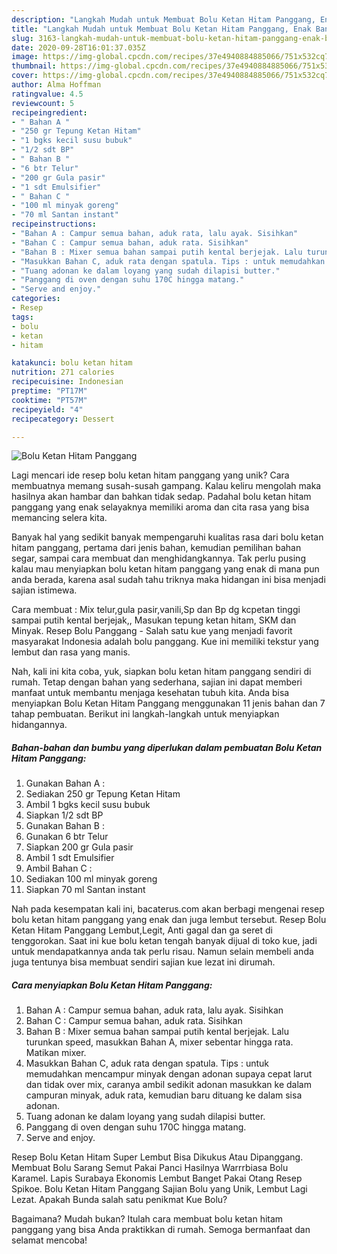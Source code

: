 ```yaml
---
description: "Langkah Mudah untuk Membuat Bolu Ketan Hitam Panggang, Enak Banget"
title: "Langkah Mudah untuk Membuat Bolu Ketan Hitam Panggang, Enak Banget"
slug: 3163-langkah-mudah-untuk-membuat-bolu-ketan-hitam-panggang-enak-banget
date: 2020-09-28T16:01:37.035Z
image: https://img-global.cpcdn.com/recipes/37e4940884885066/751x532cq70/bolu-ketan-hitam-panggang-foto-resep-utama.jpg
thumbnail: https://img-global.cpcdn.com/recipes/37e4940884885066/751x532cq70/bolu-ketan-hitam-panggang-foto-resep-utama.jpg
cover: https://img-global.cpcdn.com/recipes/37e4940884885066/751x532cq70/bolu-ketan-hitam-panggang-foto-resep-utama.jpg
author: Alma Hoffman
ratingvalue: 4.5
reviewcount: 5
recipeingredient:
- " Bahan A "
- "250 gr Tepung Ketan Hitam"
- "1 bgks kecil susu bubuk"
- "1/2 sdt BP"
- " Bahan B "
- "6 btr Telur"
- "200 gr Gula pasir"
- "1 sdt Emulsifier"
- " Bahan C "
- "100 ml minyak goreng"
- "70 ml Santan instant"
recipeinstructions:
- "Bahan A : Campur semua bahan, aduk rata, lalu ayak. Sisihkan"
- "Bahan C : Campur semua bahan, aduk rata. Sisihkan"
- "Bahan B : Mixer semua bahan sampai putih kental berjejak. Lalu turunkan speed, masukkan Bahan A, mixer sebentar hingga rata. Matikan mixer."
- "Masukkan Bahan C, aduk rata dengan spatula. Tips : untuk memudahkan mencampur minyak dengan adonan supaya cepat larut dan tidak over mix, caranya ambil sedikit adonan masukkan ke dalam campuran minyak, aduk rata, kemudian baru dituang ke dalam sisa adonan."
- "Tuang adonan ke dalam loyang yang sudah dilapisi butter."
- "Panggang di oven dengan suhu 170C hingga matang."
- "Serve and enjoy."
categories:
- Resep
tags:
- bolu
- ketan
- hitam

katakunci: bolu ketan hitam 
nutrition: 271 calories
recipecuisine: Indonesian
preptime: "PT17M"
cooktime: "PT57M"
recipeyield: "4"
recipecategory: Dessert

---
```



![Bolu Ketan Hitam Panggang](https://img-global.cpcdn.com/recipes/37e4940884885066/751x532cq70/bolu-ketan-hitam-panggang-foto-resep-utama.jpg)

Lagi mencari ide resep bolu ketan hitam panggang yang unik? Cara membuatnya memang susah-susah gampang. Kalau keliru mengolah maka hasilnya akan hambar dan bahkan tidak sedap. Padahal bolu ketan hitam panggang yang enak selayaknya memiliki aroma dan cita rasa yang bisa memancing selera kita.

Banyak hal yang sedikit banyak mempengaruhi kualitas rasa dari bolu ketan hitam panggang, pertama dari jenis bahan, kemudian pemilihan bahan segar, sampai cara membuat dan menghidangkannya. Tak perlu pusing kalau mau menyiapkan bolu ketan hitam panggang yang enak di mana pun anda berada, karena asal sudah tahu triknya maka hidangan ini bisa menjadi sajian istimewa.

Cara membuat : Mix telur,gula pasir,vanili,Sp dan Bp dg kcpetan tinggi sampai putih kental berjejak,, Masukan tepung ketan hitam, SKM dan Minyak. Resep Bolu Panggang - Salah satu kue yang menjadi favorit masyarakat Indonesia adalah bolu panggang. Kue ini memiliki tekstur yang lembut dan rasa yang manis.


Nah, kali ini kita coba, yuk, siapkan bolu ketan hitam panggang sendiri di rumah. Tetap dengan bahan yang sederhana, sajian ini dapat memberi manfaat untuk membantu menjaga kesehatan tubuh kita. Anda bisa menyiapkan Bolu Ketan Hitam Panggang menggunakan 11 jenis bahan dan 7 tahap pembuatan. Berikut ini langkah-langkah untuk menyiapkan hidangannya.

<!--inarticleads1-->

##### Bahan-bahan dan bumbu yang diperlukan dalam pembuatan Bolu Ketan Hitam Panggang:

1. Gunakan  Bahan A :
1. Sediakan 250 gr Tepung Ketan Hitam
1. Ambil 1 bgks kecil susu bubuk
1. Siapkan 1/2 sdt BP
1. Gunakan  Bahan B :
1. Gunakan 6 btr Telur
1. Siapkan 200 gr Gula pasir
1. Ambil 1 sdt Emulsifier
1. Ambil  Bahan C :
1. Sediakan 100 ml minyak goreng
1. Siapkan 70 ml Santan instant


Nah pada kesempatan kali ini, bacaterus.com akan berbagi mengenai resep bolu ketan hitam panggang yang enak dan juga lembut tersebut. Resep Bolu Ketan Hitam Panggang Lembut,Legit, Anti gagal dan ga seret di tenggorokan. Saat ini kue bolu ketan tengah banyak dijual di toko kue, jadi untuk mendapatkannya anda tak perlu risau. Namun selain membeli anda juga tentunya bisa membuat sendiri sajian kue lezat ini dirumah. 

<!--inarticleads2-->

##### Cara menyiapkan Bolu Ketan Hitam Panggang:

1. Bahan A : Campur semua bahan, aduk rata, lalu ayak. Sisihkan
1. Bahan C : Campur semua bahan, aduk rata. Sisihkan
1. Bahan B : Mixer semua bahan sampai putih kental berjejak. Lalu turunkan speed, masukkan Bahan A, mixer sebentar hingga rata. Matikan mixer.
1. Masukkan Bahan C, aduk rata dengan spatula. Tips : untuk memudahkan mencampur minyak dengan adonan supaya cepat larut dan tidak over mix, caranya ambil sedikit adonan masukkan ke dalam campuran minyak, aduk rata, kemudian baru dituang ke dalam sisa adonan.
1. Tuang adonan ke dalam loyang yang sudah dilapisi butter.
1. Panggang di oven dengan suhu 170C hingga matang.
1. Serve and enjoy.


Resep Bolu Ketan Hitam Super Lembut Bisa Dikukus Atau Dipanggang. Membuat Bolu Sarang Semut Pakai Panci Hasilnya Warrrbiasa Bolu Karamel. Lapis Surabaya Ekonomis Lembut Banget Pakai Otang Resep Spikoe. Bolu Ketan Hitam Panggang Sajian Bolu yang Unik, Lembut Lagi Lezat. Apakah Bunda salah satu penikmat Kue Bolu? 

Bagaimana? Mudah bukan? Itulah cara membuat bolu ketan hitam panggang yang bisa Anda praktikkan di rumah. Semoga bermanfaat dan selamat mencoba!
